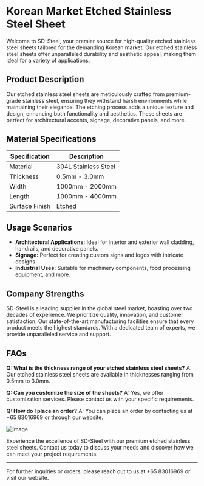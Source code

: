 # Korean Market Etched Stainless Steel Sheet

Welcome to SD-Steel, your premier source for high-quality etched stainless steel sheets tailored for the demanding Korean market. Our etched stainless steel sheets offer unparalleled durability and aesthetic appeal, making them ideal for a variety of applications.

## Product Description

Our etched stainless steel sheets are meticulously crafted from premium-grade stainless steel, ensuring they withstand harsh environments while maintaining their elegance. The etching process adds a unique texture and design, enhancing both functionality and aesthetics. These sheets are perfect for architectural accents, signage, decorative panels, and more.

## Material Specifications

| Specification | Description |
|---------------|-------------|
| Material      | 304L Stainless Steel |
| Thickness     | 0.5mm - 3.0mm |
| Width         | 1000mm - 2000mm |
| Length        | 1000mm - 4000mm |
| Surface Finish| Etched |

## Usage Scenarios

- **Architectural Applications:** Ideal for interior and exterior wall cladding, handrails, and decorative panels.
- **Signage:** Perfect for creating custom signs and logos with intricate designs.
- **Industrial Uses:** Suitable for machinery components, food processing equipment, and more.

## Company Strengths

SD-Steel is a leading supplier in the global steel market, boasting over two decades of experience. We prioritize quality, innovation, and customer satisfaction. Our state-of-the-art manufacturing facilities ensure that every product meets the highest standards. With a dedicated team of experts, we provide unparalleled service and support.

## FAQs

**Q: What is the thickness range of your etched stainless steel sheets?**
A: Our etched stainless steel sheets are available in thicknesses ranging from 0.5mm to 3.0mm.

**Q: Can you customize the size of the sheets?**
A: Yes, we offer customization services. Please contact us with your specific requirements.

**Q: How do I place an order?**
A: You can place an order by contacting us at +65 83016969 or through our website.

![Image](https://github.com/user-attachments/assets/2567258e-e124-4816-932d-1809bd27ef0b)

Experience the excellence of SD-Steel with our premium etched stainless steel sheets. Contact us today to discuss your needs and discover how we can meet your project requirements.

---

For further inquiries or orders, please reach out to us at +65 83016969 or visit our website.